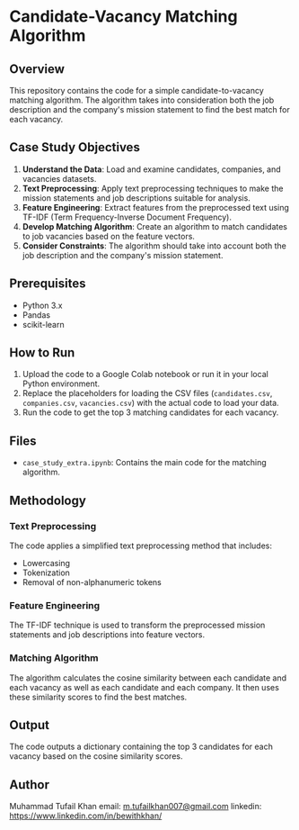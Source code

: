 
# Candidate-Vacancy Matching Algorithm

## Overview
This repository contains the code for a simple candidate-to-vacancy matching algorithm. The algorithm takes into consideration both the job description and the company's mission statement to find the best match for each vacancy.

## Case Study Objectives
1. **Understand the Data**: Load and examine candidates, companies, and vacancies datasets.
2. **Text Preprocessing**: Apply text preprocessing techniques to make the mission statements and job descriptions suitable for analysis.
3. **Feature Engineering**: Extract features from the preprocessed text using TF-IDF (Term Frequency-Inverse Document Frequency).
4. **Develop Matching Algorithm**: Create an algorithm to match candidates to job vacancies based on the feature vectors.
5. **Consider Constraints**: The algorithm should take into account both the job description and the company's mission statement.

## Prerequisites
- Python 3.x
- Pandas
- scikit-learn

## How to Run
1. Upload the code to a Google Colab notebook or run it in your local Python environment.
2. Replace the placeholders for loading the CSV files (`candidates.csv`, `companies.csv`, `vacancies.csv`) with the actual code to load your data.
3. Run the code to get the top 3 matching candidates for each vacancy.

## Files
- `case_study_extra.ipynb`: Contains the main code for the matching algorithm.

## Methodology

### Text Preprocessing
The code applies a simplified text preprocessing method that includes:
- Lowercasing
- Tokenization
- Removal of non-alphanumeric tokens

### Feature Engineering
The TF-IDF technique is used to transform the preprocessed mission statements and job descriptions into feature vectors.

### Matching Algorithm
The algorithm calculates the cosine similarity between each candidate and each vacancy as well as each candidate and each company. It then uses these similarity scores to find the best matches.

## Output
The code outputs a dictionary containing the top 3 candidates for each vacancy based on the cosine similarity scores.

## Author
Muhammad Tufail Khan 
email: m.tufailkhan007@gmail.com 
linkedin: https://www.linkedin.com/in/bewithkhan/
